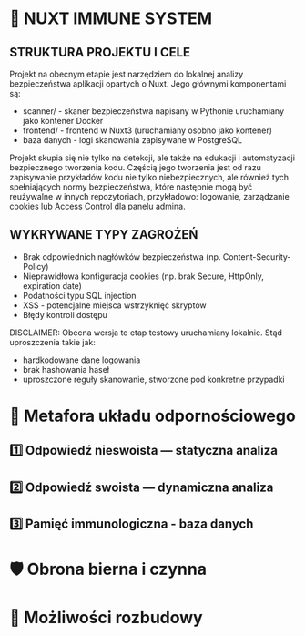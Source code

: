 # 🐳 NUXT IMMUNE SYSTEM

## STRUKTURA PROJEKTU I CELE
Projekt na obecnym etapie jest narzędziem do lokalnej analizy bezpieczeństwa aplikacji opartych o Nuxt. Jego głównymi komponentami są:
  - scanner/ - skaner bezpieczeństwa napisany w Pythonie uruchamiany jako kontener Docker
  - frontend/ - frontend w Nuxt3 (uruchamiany osobno jako kontener)
  - baza danych - logi skanowania zapisywane w PostgreSQL

Projekt skupia się nie tylko na detekcji, ale także na edukacji i automatyzacji bezpiecznego tworzenia kodu. Częścią jego tworzenia jest od razu zapisywanie przykładów kodu nie tylko niebezpiecznych, ale również tych spełniających normy bezpieczeństwa, które następnie mogą być reużywalne w innych repozytoriach, przykładowo: logowanie, zarządzanie cookies lub Access Control dla panelu admina.

## WYKRYWANE TYPY ZAGROŻEŃ
- Brak odpowiednich nagłówków bezpieczeństwa (np. Content-Security-Policy)
- Nieprawidłowa konfiguracja cookies (np. brak Secure, HttpOnly, expiration date)
- Podatności typu SQL injection
- XSS - potencjalne miejsca wstrzyknięć skryptów
- Błędy kontroli dostępu

DISCLAIMER: Obecna wersja to etap testowy uruchamiany lokalnie. Stąd uproszczenia takie jak:
- hardkodowane dane logowania
- brak hashowania haseł
- uproszczone reguły skanowanie, stworzone pod konkretne przypadki

# 🧬 Metafora układu odpornościowego
## 1️⃣ Odpowiedź nieswoista — statyczna analiza

## 2️⃣ Odpowiedź swoista — dynamiczna analiza

## 3️⃣ Pamięć immunologiczna - baza danych

# 🛡️ Obrona bierna i czynna

# 🚀 Możliwości rozbudowy